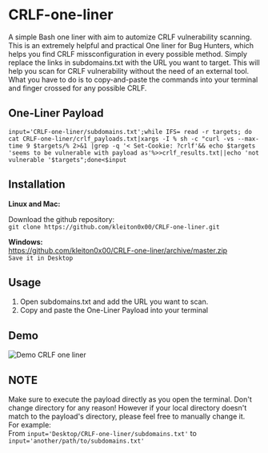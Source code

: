 # CRLF-one-liner
A simple Bash one liner with aim to automize CRLF vulnerability scanning. This is an extremely helpful and practical One liner for Bug Hunters, which helps you find CRLF missconfiguration in every possible method. Simply replace the links in subdomains.txt with the URL you want to target. This will help you scan for CRLF vulnerability without the need of an external tool. What you have to do is to copy-and-paste the commands into your terminal and finger crossed for any possible CRLF.

## One-Liner Payload

`input='CRLF-one-liner/subdomains.txt';while IFS= read -r targets; do cat CRLF-one-liner/crlf_payloads.txt|xargs -I % sh -c "curl -vs --max-time 9 $targets/% 2>&1 |grep -q '< Set-Cookie: ?crlf'&& echo $targets 'seems to be vulnerable with payload as'%>>crlf_results.txt||echo 'not vulnerable '$targets";done<$input`

## Installation

**Linux and Mac:**  

Download the github repository:  
`git clone https://github.com/kleiton0x00/CRLF-one-liner.git`
  
**Windows:**  
https://github.com/kleiton0x00/CRLF-one-liner/archive/master.zip  
`Save it in Desktop`

## Usage
1. Open subdomains.txt and add the URL you want to scan.
2. Copy and paste the One-Liner Payload into your terminal

## Demo

![Demo CRLF one liner](https://i.imgur.com/A43KlGE.gif)

## NOTE
Make sure to execute the payload directly as you open the terminal. Don't change directory for any reason! However if your local directory doesn't match to the payload's directory, please feel free to manually change it.  
For example:  
From `input='Desktop/CRLF-one-liner/subdomains.txt'` to `input='another/path/to/subdomains.txt'`
